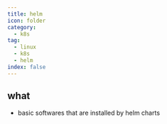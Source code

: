```yaml
---
title: helm
icon: folder
category:
  - k8s
tag:
  - linux
  - k8s
  - helm
index: false
---
```


## what
* basic softwares that are installed by helm charts

<AutoCatalog />